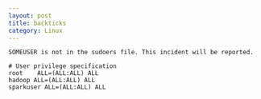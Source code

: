 ```yaml
---
layout: post
title: backticks
category: Linux
---
```


  
`SOMEUSER is not in the sudoers file. This incident will be reported.`  

```
# User privilege specification
root    ALL=(ALL:ALL) ALL
hadoop ALL=(ALL:ALL) ALL
sparkuser ALL=(ALL:ALL) ALL
```
